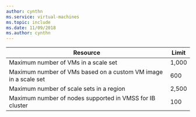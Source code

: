 ```yaml
---
author: cynthn
ms.service: virtual-machines
ms.topic: include
ms.date: 11/09/2018    
ms.author: cynthn
---
```

| Resource | Limit |
| --- | --- |
| Maximum number of VMs in a scale set |1,000 |
| Maximum number of VMs based on a custom VM image in a scale set|600 |
| Maximum number of scale sets in a region |2,500 |
| Maximum number of nodes supported in VMSS for IB cluster |100 |
